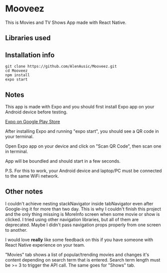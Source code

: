 # Mooveez

This is Movies and TV Shows App made with React Native.

## Libraries used



## Installation info

```
git clone https://github.com/AlenAusic/Mooveez.git
cd Mooveez
npm install
expo start
```

## Notes

This app is made with Expo and you should first install Expo app on your Android device before testing.

[Expo on Google Play Store](https://play.google.com/store/apps/details?id=host.exp.exponent&hl=en_US)

After installing Expo and running "expo start", you should see a QR code in your terminal.

Open Expo app on your device and click on "Scan QR Code", then scan one in terminal.

App will be boundled and should start in a few seconds.

P.S. For this to work, your Android device and laptop/PC must be connected to the same WiFi network. 

## Other notes

I couldn't achieve nesting stackNavigator inside tabNavigator even after Google-ing it for more than two day. This is why I couldn't finish this project and the only thing missing is MoreInfo screen when some movie or show is clicked. I tried using other navigation libraries, but all of them are deprecated. Maybe I didn't pass navigation props properly from one screen to another. 

I would love **really** like some feedback on this if you have someone with React Native experience on your team.

"Movies" tab shows a list of popular/trending movies and changes it's content depending on search term that is entered. Search term length must be >= 3 to trigger the API call. The same goes for "Shows" tab.